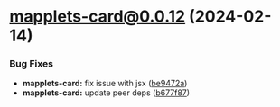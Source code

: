 # mapplets-card@0.0.12 (2024-02-14)

### Bug Fixes

* **mapplets-card:** fix issue with jsx ([be9472a](https://github.com/mapplesorg/mapplets/commit/be9472a5e4dc8f3a8c2929d47b06755c259471df))
* **mapplets-card:** update peer deps ([b677f87](https://github.com/mapplesorg/mapplets/commit/b677f876208e0e0b0b2dc46c911b1cbdd3ec1978))

